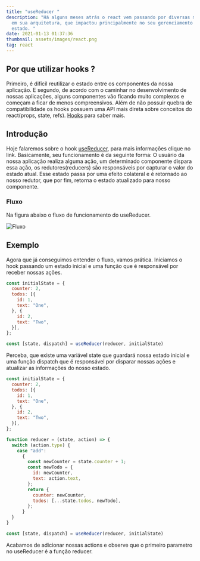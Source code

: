 ```yaml
---
title: "useReducer "
description: "Há alguns meses atrás o react vem passando por diversas melhorias
  em sua arquitetura, que impactou principalmente no seu gerenciamento de
  estado. "
date: 2021-01-13 01:37:36
thumbnail: assets/images/react.png
tag: react
---
```

## Por que utilizar hooks ?

Primeiro, é difícil reutilizar o estado entre os componentes da nossa aplicação. E segundo, de acordo com o caminhar no desenvolvimento de nossas aplicações, alguns componentes vão ficando muito complexos e começam a ficar de menos compreensivos. Além de não possuir quebra de compatibilidade os hooks possuem uma API mais direta sobre conceitos do react(props, state, refs). [Hooks](https://pt-br.reactjs.org/docs/hooks-intro.html#motivation) para saber mais.

## Introdução 

Hoje falaremos sobre o hook [useReducer](https://pt-br.reactjs.org/docs/hooks-reference.html#usereducer), para mais informações clique no link. Basicamente, seu funcionamento é da seguinte forma: O usuário da nossa aplicação realiza alguma ação, um determinado componente dispara essa ação, os redutores(reducers) são responsáveis por capturar o valor do estado atual. Esse estado passa por uma efeito colateral e é retornado ao nosso redutor, que por fim, retorna o estado atualizado para nosso componente. 

### Fluxo

Na figura abaixo o fluxo de funcionamento do useReducer.

![Fluxo](/assets/images/fluxo.png "Fluxo de funcionamento do hook useReducer")

## Exemplo

Agora que já conseguimos entender o fluxo, vamos prática. Iniciamos o hook passando um estado inicial e uma função que é responsável por receber nossas ações.

```jsx
const initialState = {
  counter: 2,
  todos: [{
    id: 1,
    text: "One",
  }, {
    id: 2,
    text: "Two",
  }],
};

const [state, dispatch] = useReducer(reducer, initialState)
```

Perceba, que existe uma variável state que guardará nossa estado inicial e uma função dispatch que é responsável por disparar nossas ações e atualizar as informações do nosso estado.

```jsx
const initialState = {
  counter: 2,
  todos: [{
    id: 1,
    text: "One",
  }, {
    id: 2,
    text: "Two",
  }],
};

function reducer = (state, action) => {
  switch (action.type) {
    case "add":
      {
        const newCounter = state.counter + 1;
        const newTodo = {
          id: newCounter,
          text: action.text,
        };
        return {
          counter: newCounter,
          todos: [...state.todos, newTodo],
        };
      }
  }
}

const [state, dispatch] = useReducer(reducer, initialState)
```

Acabamos de adicionar nossas actions e observe que o primeiro parametro no useReducer é a função reducer.
